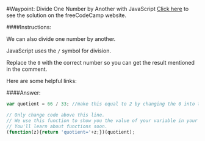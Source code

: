 #Waypoint: Divide One Number by Another with JavaScript
<a href="http://freecodecamp.com/challenges/Waypoint:%20Divide%20One%20Number%20by%20Another%20with%20JavaScript?solution=var%20quotient%20%3D%2066%20%2F%2033%3B%20%2F%2Fmake%20this%20equal%20to%202%20by%20changing%20the%200%20into%20the%20appropriate%20number.%0A%0A%2F%2F%20Only%20change%20code%20above%20this%20line.%0A%2F%2F%20We%20use%20this%20function%20to%20show%20you%20the%20value%20of%20your%20variable%20in%20your%20output%20box.%0A%2F%2F%20You%27ll%20learn%20about%20functions%20soon.%0A(function(z)%7Breturn%20%27quotient%3D%27%2Bz%3B%7D)(quotient)%3B%0A" target="_blank">Click here</a> to see the solution on the freeCodeCamp website.


####Instructions:
<p class="wrappable negative-10">We can also divide one number by another.</p><p class="wrappable negative-10">JavaScript uses the <code>/</code> symbol for division.</p><p class="wrappable negative-10">Replace the <code>0</code> with the correct number so you can get the result mentioned in the comment.</p><div class="negative-bottom-margin-30"><div id="MDN-links"><p class="negative-10">Here are some helpful links:</p></div></div>


####Answer:
```javascript
var quotient = 66 / 33; //make this equal to 2 by changing the 0 into the appropriate number.

// Only change code above this line.
// We use this function to show you the value of your variable in your output box.
// You'll learn about functions soon.
(function(z){return 'quotient='+z;})(quotient);

```